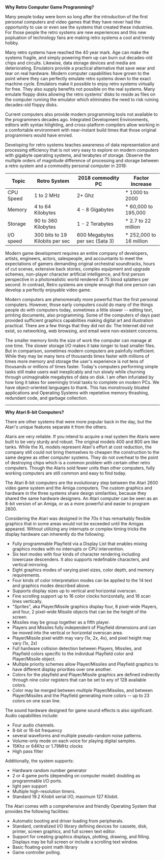 
**Why Retro Computer Game Programming?**

Many people  today were born so long after the introduction of the first personal computers and video games that they have never had the opportunity to use or even see the systems that created these industries.  For those people the retro systems are new experiences and this new popluation of technology fans are making retro systems a cool and trendy hobby.  

Many retro systems have reached the 40 year mark.  Age can make the systems fragile, and simply powering them up can burn out decades-old chips and circuits.  Likewise, data storage devices and media are deteriorating.  Emulators provide a practical alternative that save wear and tear on real hardware.  Modern computer capabilities have grown to the point where they can perfectly emulate  retro systems down to the exact machine cycle.  Emulators make it possible to enjoy retro systems virtually for free.  They also supply benefits not possible on the real systems.  Many emulate floppy disks allowing the retro systems' disks to reside as files on the computer running the emulator which eliminates the need to risk ruining decades-old floppy disks.

Current computers also provide modern programming tools not available to the programmers decades ago.  Integrated Development Environments, editors with syntax hilighting, and cross-platform compilers allow working in a comfortable environment with near-instant build times that those original programmers would have envied.

Developing for retro systems teaches awareness of data representation and processing efficiency that is not very easy to explore on modern computers with gigabyte operating systems, and terabytes of storage.  Observe the multiple orders of magnitude difference of processing and storage between a retro system and a commodity personal computer in 2018:

Topic | Retro System | 2018 commodity PC | Factor Increase
--- | --- | --- | ---
CPU Speed | 1 to 2 MHz | 2+ Ghz | * 1000 to 2000
Memory | 4 to 64 Kilobytes | 4 - 8 Gigabytes | * 60,000 to 195,000
Storage | 90 to 360 Kilobytes | 1 - 2 Terabytes | * 2.7 to 22 million
I/O speed | 300 bits to 19 Kilobits per sec |  600 Megabytes per sec (Sata 3) | * 252,000 to 16 million

Modern game development requires an entire company of developers, artists, engineers, actors, salespeople, and accountants to meet the expectations of gamers demanding original orchestral soundtracks, hours of cut scenes, extensive back stories, complex equipment and upgrade schemes, non-player character artificial intelligence, and first person perspective in a photorealistic world rendered at 75 blood splatters per second.  In contrast, Retro systems are simple enough that one person can develop a perfectly enjoyable video game.

Modern computers are phenomenally more powerful than the first personal computers.  However, those early computers could do many of the things people do with computers today, sometimes a little slower -- editing text, printing documents, also programming.  Some of the computers of days past provided sufficient graphics capabilities making digital art and illustration practical.  There are a few things that they did not do:  The Internet did not exist, so networking, web browsing, and email were non-existent concerns.

The smaller memory limits the size of work the computer can manage at one time.  The slower storage I/O makes it take longer to load smaller files.  But in comparison, sometimes modern computers are painfully inefficient.  While they may be many tens of thousands times faster with millions of times more memory and storage the user's experience is not tens of thousands or millions of times faster.  Today's computers performing simple tasks still make users  wait  inexplicably and run slowly while churning through unimaginable megabytes of data on disk.  I am often infuriated by how long it takes for seemingly trivial tasks to complete on modern PCs.  We have object-oriented languages to thank.  This has monstrously bloated applications and Operating Systems with repetetive memory thrashing, redundant code, and garbage collection.

---

**Why Atari 8-bit Computers?**

There are other systems that were more popular back in the day, but the Atari's unique features separate it from the others.

Ataris are very reliable.  If you intend to acquire a real system the Ataris were built to be very sturdy and robust.  The original models 400 and 800 are like tanks.  While the XL models represent Atari's effort at cost reduction, the company still could not bring themselves to cheapen the construction to the same degree as other computer systems.  They do not overheat to the point of destroying chips which is a common problem with certain other retro computers.  Though the Ataris sold fewer units than other computers, fully working computers are still common and easy to find today.

The Atari 8-bit computers are the evolutionary step between the Atari 2600 video game system and the Amiga computers.  The custom graphics and hardware in the three systems share design similarities, because they shared the same hardware designers.  An Atari computer can be seen as an 8-bit version of an Amiga, or as a more powerful and easier to program 2600.

Considering the Atari was designed in the 70s it has remarkably flexible graphics that in some areas would not be exceeded until the Amigas appeared.  Without utilizing any interrupts or complex timing tricks the display hardware can inherently do the following:

- Fully programmable Playfield via a Display List that enables mixing graphics modes with no interrupts or CPU intervention.
- Six text modes with four kinds of character rendering including lowercase descenders.  It also supports redefinable characters, and vertical mirroring.
- Eight graphics modes of varying pixel sizes, color depth, and memory requirements.
- Four kinds of color interpretation modes can be applied to the 14 text and graphics modes described above.
- Supports display sizes up to vertical and horizontal overscan.
- Fine scrolling support up to 16 color clocks horizontally, and 16 scan lines vertically.
- "Sprites", aka Player/Missile graphics display four, 8 pixel-wide Players, and four, 2 pixel-wide Missile objects that can be the height of the screen.
- Missiles may be group together as a fifth player.
- Players and Missiles fully independent of Playfield dimensions and can be moved into the vertical or horizontal overscan area.
- Player/Missile pixel width may vary (1x, 2x, 4x), and pixel height may vary (1x, 2x)
- Full hardware collision detection between Players, Missiles, and Playfield colors specific to the individual Playfield color and Player/Missile object.
- Multiple priority schemes allow Player/Missiles and Playfield graphics to have different display priorities over one another. 
- Colors for the playfield and Player/Missile graphics are defined indirectly through nine color registers that can be set to any of 128 available colors.
- Color may be merged between multiple Player/Missiles, and between Player/Missiles and the Playfield generating more colors -- up to 23 colors on one scan line.

The sound hardware designed for game sound effects is also significant.  Audio capabilities include:

- Four audio channels.
- 8-bit or 16-bit frequency 
- several waveforms and multiple pseudo-random noise patterns.
- Volume-only mode on each voice for playing digital samples.
- 15Khz or 64Khz or 1.79MHz clocks
- High pass filter

Additionally, the system supports:

- Hardware random number generator
- 2 or 4 game ports (depending on computer model) doubling as programmable I/O ports.
- light pen support
- Multiple high-resolution timers.
- Standard 19.2 Kilobit serial I/O, maximum 127 Kilobit.

The Atari comes with a comprehensive and friendly Operating System that provides the following facilities:

- Automatic booting and driver loading from peripherals.
- Standard, centralized I/O library defining devices for cassete, disk, printer, screen graphics, and full screen text editor.
- Support for creating graphics displays, plotting, drawing, and filling.  Displays may be full screen or include a scrolling text window.
- Basic floating-point math library
- Game controller polling.

